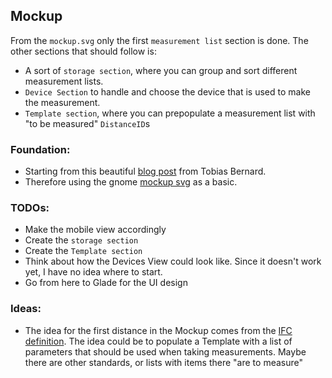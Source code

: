 ## Mockup

From the `mockup.svg` only the first `measurement list` section is done.
The other sections that should follow is:

- A sort of `storage section`, where you can group and sort different measurement lists.
- `Device Section` to handle and choose the device that is used to make the measurement.
- `Template section`, where you can prepopulate a measurement list with "to be measured" `DistanceID`s

### Foundation:
- Starting from this beautiful [blog post](https://blogs.gnome.org/tbernard/) from Tobias Bernard.
- Therefore using the gnome [mockup svg](https://gitlab.gnome.org/Teams/Design/mockup-resources) as a basic.

### TODOs:
- Make the mobile view accordingly
- Create the `storage section`
- Create the `Template section`
- Think about how the Devices View could look like. Since it doesn't work yet, I have no idea where to start.
- Go from here to Glade for the UI design

### Ideas:
- The idea for the first distance in the Mockup comes from the [IFC definition](https://standards.buildingsmart.org/IFC/RELEASE/IFC4/ADD2_TC1/HTML/schema/ifcsharedbldgelements/lexical/ifcdoor.htm). The idea could be to populate a Template with a list of parameters that should be used when taking measurements. Maybe there are other standards, or lists with items there "are to measure"








